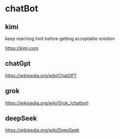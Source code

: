 # chatBot

## kimi

keep reaching limit before getting acceptable solution

https://kimi.com

## chatGpt

https://wikipedia.org/wiki/ChatGPT

## grok

https://wikipedia.org/wiki/Grok_(chatbot)

## deepSeek

https://wikipedia.org/wiki/DeepSeek
